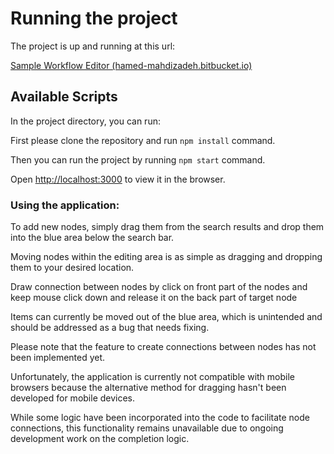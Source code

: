 # Running the project

The project is up and running at this url: 

 [Sample Workflow Editor (hamed-mahdizadeh.bitbucket.io)](https://hamed-mahdizadeh.bitbucket.io/)

## Available Scripts

In the project directory, you can run:

First please clone the repository and run `npm install` command.

Then you can run the project by running `npm start` command.

Open [http://localhost:3000](http://localhost:3000) to view it in the browser.

### Using the application:

To add new nodes, simply drag them from the search results and drop them into the blue area below the search bar.

Moving nodes within the editing area is as simple as dragging and dropping them to your desired location.

Draw connection between nodes by click on front part of the nodes and keep mouse click down and release it on the back part of target node

Items can currently be moved out of the blue area, which is unintended and should be addressed as a bug that needs fixing.

Please note that the feature to create connections between nodes has not been implemented yet.

Unfortunately, the application is currently not compatible with mobile browsers because the alternative method for dragging hasn't been developed for mobile devices.

While some logic have been incorporated into the code to facilitate node connections, this functionality remains unavailable due to ongoing development work on the completion logic.





